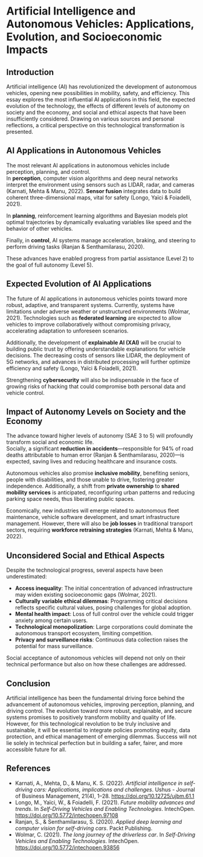 # Artificial Intelligence and Autonomous Vehicles: Applications, Evolution, and Socioeconomic Impacts

## Introduction

Artificial intelligence (AI) has revolutionized the development of autonomous vehicles, opening new possibilities in mobility, safety, and efficiency. This essay explores the most influential AI applications in this field, the expected evolution of the technology, the effects of different levels of autonomy on society and the economy, and social and ethical aspects that have been insufficiently considered. Drawing on various sources and personal reflections, a critical perspective on this technological transformation is presented.

## AI Applications in Autonomous Vehicles

The most relevant AI applications in autonomous vehicles include perception, planning, and control.  
In **perception**, computer vision algorithms and deep neural networks interpret the environment using sensors such as LIDAR, radar, and cameras (Karnati, Mehta & Manu, 2022). **Sensor fusion** integrates data to build coherent three-dimensional maps, vital for safety (Longo, Yaïci & Foiadelli, 2021).

In **planning**, reinforcement learning algorithms and Bayesian models plot optimal trajectories by dynamically evaluating variables like speed and the behavior of other vehicles.

Finally, in **control**, AI systems manage acceleration, braking, and steering to perform driving tasks (Ranjan & Senthamilarasu, 2020).

These advances have enabled progress from partial assistance (Level 2) to the goal of full autonomy (Level 5).

## Expected Evolution of AI Applications

The future of AI applications in autonomous vehicles points toward more robust, adaptive, and transparent systems. Currently, systems have limitations under adverse weather or unstructured environments (Wolmar, 2021). Technologies such as **federated learning** are expected to allow vehicles to improve collaboratively without compromising privacy, accelerating adaptation to unforeseen scenarios.

Additionally, the development of **explainable AI (XAI)** will be crucial to building public trust by offering understandable explanations for vehicle decisions. The decreasing costs of sensors like LIDAR, the deployment of 5G networks, and advances in distributed processing will further optimize efficiency and safety (Longo, Yaïci & Foiadelli, 2021).

Strengthening **cybersecurity** will also be indispensable in the face of growing risks of hacking that could compromise both personal data and vehicle control.

## Impact of Autonomy Levels on Society and the Economy

The advance toward higher levels of autonomy (SAE 3 to 5) will profoundly transform social and economic life.  
Socially, a significant **reduction in accidents**—responsible for 94% of road deaths attributable to human error (Ranjan & Senthamilarasu, 2020)—is expected, saving lives and reducing healthcare and insurance costs.

Autonomous vehicles also promise **inclusive mobility**, benefiting seniors, people with disabilities, and those unable to drive, fostering greater independence. Additionally, a shift from **private ownership** to **shared mobility services** is anticipated, reconfiguring urban patterns and reducing parking space needs, thus liberating public spaces.

Economically, new industries will emerge related to autonomous fleet maintenance, vehicle software development, and smart infrastructure management. However, there will also be **job losses** in traditional transport sectors, requiring **workforce retraining strategies** (Karnati, Mehta & Manu, 2022).

## Unconsidered Social and Ethical Aspects

Despite the technological progress, several aspects have been underestimated:

- **Access inequality**: The initial concentration of advanced infrastructure may widen existing socioeconomic gaps (Wolmar, 2021).
- **Culturally variable ethical dilemmas**: Programming critical decisions reflects specific cultural values, posing challenges for global adoption.
- **Mental health impact**: Loss of full control over the vehicle could trigger anxiety among certain users.
- **Technological monopolization**: Large corporations could dominate the autonomous transport ecosystem, limiting competition.
- **Privacy and surveillance risks**: Continuous data collection raises the potential for mass surveillance.

Social acceptance of autonomous vehicles will depend not only on their technical performance but also on how these challenges are addressed.

## Conclusion

Artificial intelligence has been the fundamental driving force behind the advancement of autonomous vehicles, improving perception, planning, and driving control. The evolution toward more robust, explainable, and secure systems promises to positively transform mobility and quality of life. However, for this technological revolution to be truly inclusive and sustainable, it will be essential to integrate policies promoting equity, data protection, and ethical management of emerging dilemmas. Success will not lie solely in technical perfection but in building a safer, fairer, and more accessible future for all.

## References

- Karnati, A., Mehta, D., & Manu, K. S. (2022). *Artificial intelligence in self-driving cars: Applications, implications and challenges*. Ushus - Journal of Business Management, 21(4), 1–28. https://doi.org/10.12725/ujbm.61.1
- Longo, M., Yaïci, W., & Foiadelli, F. (2021). *Future mobility advances and trends*. In *Self-Driving Vehicles and Enabling Technologies*. IntechOpen. https://doi.org/10.5772/intechopen.97108
- Ranjan, S., & Senthamilarasu, S. (2020). *Applied deep learning and computer vision for self-driving cars*. Packt Publishing.
- Wolmar, C. (2021). *The long journey of the driverless car*. In *Self-Driving Vehicles and Enabling Technologies*. IntechOpen. https://doi.org/10.5772/intechopen.93856
